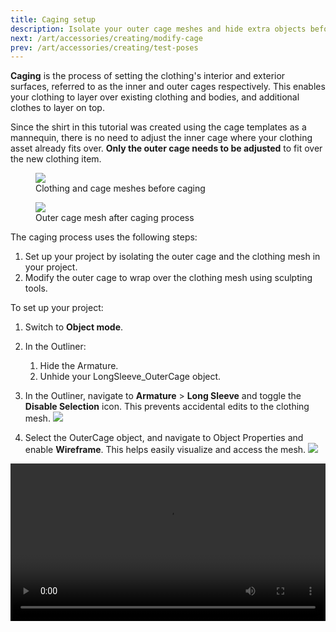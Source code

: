 ```yaml
---
title: Caging setup
description: Isolate your outer cage meshes and hide extra objects before modifying your clothing cage.
next: /art/accessories/creating/modify-cage
prev: /art/accessories/creating/test-poses
---
```


**Caging** is the process of setting the clothing's interior and exterior surfaces, referred to as the inner and outer cages respectively. This enables your clothing to layer over existing clothing and bodies, and additional clothes to layer on top.

Since the shirt in this tutorial was created using the cage templates as a mannequin, there is no need to adjust the inner cage where your clothing asset already fits over. **Only the outer cage needs to be adjusted** to fit over the new clothing item.

<GridContainer numColumns="2">
  <figure>
    <img src="../../../assets/art/accessories/creating/Texturing-Complete.png" />
    <figcaption>Clothing and cage meshes before caging</figcaption>
  </figure>
  <figure>
    <img src="../../../assets/art/accessories/creating/Caging-Complete.png" />
    <figcaption>Outer cage mesh after caging process</figcaption>
  </figure>
</GridContainer>

The caging process uses the following steps:

1. Set up your project by isolating the outer cage and the clothing mesh in your project.
2. Modify the outer cage to wrap over the clothing mesh using sculpting tools.

To set up your project:

1. Switch to **Object mode**.
2. In the Outliner:
   1. Hide the Armature.
   2. Unhide your LongSleeve_OuterCage object.
3. In the Outliner, navigate to **Armature** > **Long Sleeve** and toggle the **Disable Selection** icon. This prevents accidental edits to the clothing mesh.
   <img src="../../../assets/art/accessories/creating/Caging-Outliner-Setup.png" />

4. Select the OuterCage object, and navigate to Object Properties and enable **Wireframe**. This helps easily visualize and access the mesh.
   <img src="../../../assets/art/accessories/creating/Caging-Outer-Cage-Properties.png" />

<video controls src="../../../assets/art/accessories/creating/Caging_01.mp4" width="100%"></video>
